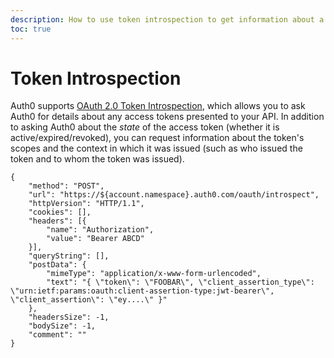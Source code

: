 ```yaml
---
description: How to use token introspection to get information about a token's authorization context
toc: true
---
```


# Token Introspection

Auth0 supports [OAuth 2.0 Token Introspection](https://tools.ietf.org/html/rfc7662), which allows you to ask Auth0 for details about any access tokens presented to your API. In addition to asking Auth0 about the *state* of the access token (whether it is active/expired/revoked), you can request information about the token's scopes and the context in which it was issued (such as who issued the token and to whom the token was issued).

```har
{
	"method": "POST",
	"url": "https://${account.namespace}.auth0.com/oauth/introspect",
	"httpVersion": "HTTP/1.1",
	"cookies": [],
	"headers": [{
		"name": "Authorization",
		"value": "Bearer ABCD"
	}],
	"queryString": [],
	"postData": {
		"mimeType": "application/x-www-form-urlencoded",
		"text": "{ \"token\": \"FOOBAR\", \"client_assertion_type\": \"urn:ietf:params:oauth:client-assertion-type:jwt-bearer\", \"client_assertion\": \"ey....\" }"
	},
	"headersSize": -1,
	"bodySize": -1,
	"comment": ""
}
```
